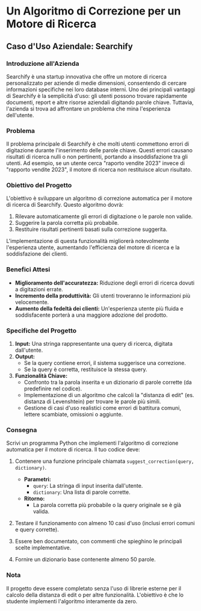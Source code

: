 # Un Algoritmo di Correzione per un Motore di Ricerca

## Caso d'Uso Aziendale: Searchify

### Introduzione all'Azienda
Searchify è una startup innovativa che offre un motore di ricerca personalizzato per aziende di medie dimensioni, consentendo di cercare informazioni specifiche nei loro database interni. Uno dei principali vantaggi di Searchify è la semplicità d'uso: gli utenti possono trovare rapidamente documenti, report e altre risorse aziendali digitando parole chiave. Tuttavia, l'azienda si trova ad affrontare un problema che mina l'esperienza dell'utente.

### Problema
Il problema principale di Searchify è che molti utenti commettono errori di digitazione durante l'inserimento delle parole chiave. Questi errori causano risultati di ricerca nulli o non pertinenti, portando a insoddisfazione tra gli utenti. Ad esempio, se un utente cerca "raporto vendite 2023" invece di "rapporto vendite 2023", il motore di ricerca non restituisce alcun risultato.

### Obiettivo del Progetto
L'obiettivo è sviluppare un algoritmo di correzione automatica per il motore di ricerca di Searchify. Questo algoritmo dovrà:

1. Rilevare automaticamente gli errori di digitazione o le parole non valide.
2. Suggerire la parola corretta più probabile.
3. Restituire risultati pertinenti basati sulla correzione suggerita.

L'implementazione di questa funzionalità migliorerà notevolmente l'esperienza utente, aumentando l'efficienza del motore di ricerca e la soddisfazione dei clienti.

### Benefici Attesi
- **Miglioramento dell'accuratezza:** Riduzione degli errori di ricerca dovuti a digitazioni errate.
- **Incremento della produttività:** Gli utenti troveranno le informazioni più velocemente.
- **Aumento della fedeltà dei clienti:** Un'esperienza utente più fluida e soddisfacente porterà a una maggiore adozione del prodotto.

### Specifiche del Progetto
1. **Input:** Una stringa rappresentante una query di ricerca, digitata dall'utente.
2. **Output:**
   - Se la query contiene errori, il sistema suggerisce una correzione.
   - Se la query è corretta, restituisce la stessa query.
3. **Funzionalità Chiave:**
   - Confronto tra la parola inserita e un dizionario di parole corrette (da predefinire nel codice).
   - Implementazione di un algoritmo che calcoli la "distanza di edit" (es. distanza di Levenshtein) per trovare le parole più simili.
   - Gestione di casi d'uso realistici come errori di battitura comuni, lettere scambiate, omissioni o aggiunte.

### Consegna
Scrivi un programma Python che implementi l'algoritmo di correzione automatica per il motore di ricerca. Il tuo codice deve:

1. Contenere una funzione principale chiamata `suggest_correction(query, dictionary)`.
   - **Parametri:**
     - `query`: La stringa di input inserita dall'utente.
     - `dictionary`: Una lista di parole corrette.
   - **Ritorno:**
     - La parola corretta più probabile o la query originale se è già valida.

2. Testare il funzionamento con almeno 10 casi d'uso (inclusi errori comuni e query corrette).

3. Essere ben documentato, con commenti che spieghino le principali scelte implementative.

4. Fornire un dizionario base contenente almeno 50 parole.

### Nota
Il progetto deve essere completato senza l'uso di librerie esterne per il calcolo della distanza di edit o per altre funzionalità. L'obiettivo è che lo studente implementi l'algoritmo interamente da zero.

